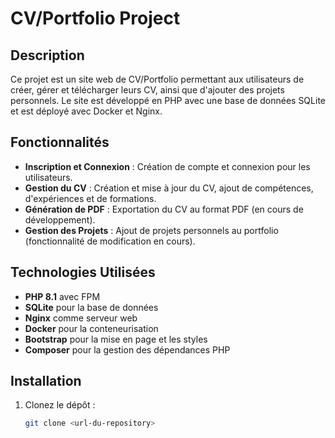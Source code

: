 # CV/Portfolio Project

## Description

Ce projet est un site web de CV/Portfolio permettant aux utilisateurs de créer, gérer et télécharger leurs CV, ainsi que d'ajouter des projets personnels. Le site est développé en PHP avec une base de données SQLite et est déployé avec Docker et Nginx.

## Fonctionnalités
- **Inscription et Connexion** : Création de compte et connexion pour les utilisateurs.
- **Gestion du CV** : Création et mise à jour du CV, ajout de compétences, d'expériences et de formations.
- **Génération de PDF** : Exportation du CV au format PDF (en cours de développement).
- **Gestion des Projets** : Ajout de projets personnels au portfolio (fonctionnalité de modification en cours).

## Technologies Utilisées
- **PHP 8.1** avec FPM
- **SQLite** pour la base de données
- **Nginx** comme serveur web
- **Docker** pour la conteneurisation
- **Bootstrap** pour la mise en page et les styles
- **Composer** pour la gestion des dépendances PHP

## Installation

1. Clonez le dépôt :
   ```bash
   git clone <url-du-repository>
